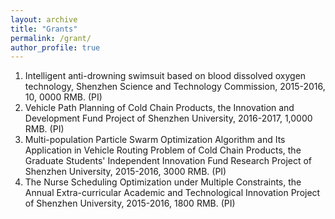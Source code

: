 ```yaml
---
layout: archive
title: "Grants"
permalink: /grant/
author_profile: true
---
```

1. Intelligent anti-drowning swimsuit based on blood dissolved oxygen technology, Shenzhen Science and Technology Commission, 2015-2016, 10, 0000 RMB. (PI) 
2. Vehicle Path Planning of Cold Chain Products, the Innovation and Development Fund Project of Shenzhen University, 2016-2017, 1,0000 RMB. (PI)
3. Multi-population Particle Swarm Optimization Algorithm and Its Application in Vehicle Routing Problem of Cold Chain Products, the Graduate Students' Independent Innovation Fund Research Project of Shenzhen University, 2015-2016, 3000 RMB. (PI) 
4. The Nurse Scheduling Optimization under Multiple Constraints, the Annual Extra-curricular Academic and Technological Innovation Project of Shenzhen University, 2015-2016, 1800 RMB. (PI) 
